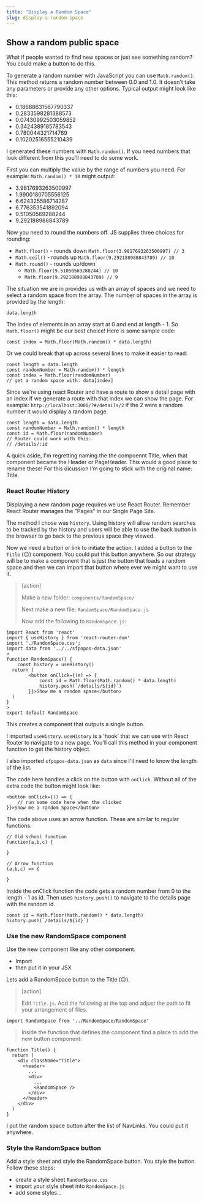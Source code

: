 ```yaml
---
title: "Display a Random Space"
slug: display-a-random-space
---
```


## Show a random public space

What if people wanted to find new spaces or just see something random? You could make a button to do this.

To generate a random number with JavaScript you can use `Math.random()`. This method returns a random number between 0.0 and 1.0. It doesn't take any parameters or provide any other options. Typical output might look like this:  

- 0.18688631567790337
- 0.2833598281388573
- 0.07430992503059852
- 0.3424389185783543
- 0.780044321714769
- 0.10202516555210439

I generated these numbers with `Math.random()`. If you need numbers that look different from this you'll need to do some work.

First you can multiply the value by the range of numbers you need. For example: `Math.random() * 10` might output:

- 3.9817693263500997
- 1.9900180705556125
- 6.624325586714287
- 6.776353541892094
- 9.51050569288244
- 9.292188988843789

Now you need to round the numbers off. JS supplies three choices for rounding:

- `Math.floor()` - rounds down `Math.floor(3.9817693263500997) // 3`
- `Math.ceil()` - rounds up `Math.floor(9.292188988843789) // 10`
- `Math.round()` - rounds up/down
	- `Math.floor(9.51050569288244) // 10`
	- `Math.floor(9.292188988843789) // 9`

The situation we are in provides us with an array of spaces and we need to select a random space from the array. The number of spaces in the array is provided by the length:

```JS
data.length
```

The index of elements in an array start at 0 and end at length - 1. So `Math.floor()` might be our best choice! Here is some sample code:

```JS
const index = Math.floor(Math.random() * data.length)
```

Or we could break that up across several lines to make it easier to read:

```JS
const length = data.length
const randomNumber = Math.random() * length
const index = Math.floor(randomNumber)
// get a random space with: data[index]
```

Since we're using react Router and have a route to show a detail page with an index if we generate a route with that index we can show the page. For example: `http://localhost:3000/?#/details/2` if the 2 were a random number it would display a random page.

```JS
const length = data.length
const randomNumber = Math.random() * length
const id = Math.floor(randomNumber)
// Router could work with this:
// /details/:id
```

A quick aside, I'm regretting naming the the compoennt Title, when that component became the Header or PageHeader. This would a good place to rename these! For this dicussion I'm going to stick with the original name: Title.

### React Router History

Displaying a new random page requires we use React Router. Remember React Router manages the "Pages" in our Single Page Site.

The method I chose was `history`. Using history will allow random searches to be tracked by the history and users will be able to use the back button in the browser to go back to the previous space they viewed.

Now we need a button or link to initiate the action. I added a button to the `Title` (😑) component. You could put this button anywhere. So our strategy will be to make a component that is just the button that loads a random space and then we can import that button where ever we might want to use it.

> [action]
>
> Make a new folder: `components/RandomSpace/`
>
> Next make a new file: `RandomSpace/RandomSpace.js`
>
> Now add the following to `RandomSpace.js`:
>
```JS
import React from 'react'
import { useHistory } from 'react-router-dom'
import './RandomSpace.css';
import data from '../../sfpopos-data.json'
>
function RandomSpace() {
	const history = useHistory()
  return (
		<button onClick={(e) => {
			const id = Math.floor(Math.random() * data.length)
			history.push(`/details/${id}`)
		}}>Show me a random space</button>
  )
}
>
export default RandomSpace
```
>

This creates a component that outputs a single button.

I imported `useHistory`. `useHistory` is a 'hook' that we can use with React Router to navigate to a new page. You'll call this method in your component function to get the history object.

I also imported `sfpopos-data.json` as `data` since I'll need to know the length of the list.

The code here handles a click on the button with `onClick`. Without all of the extra code the button might look like:

```JS
<button onClick={() => {
	// run some code here when the clicked
}}>Show me a random Space</button>
```

The code above uses an arrow function. These are similar to regular functions:

```JS
// Old school function
function(a,b,c) {

}

// Arrow function
(a,b,c) => {

}
```

Inside the onClick function the code gets a random number from 0 to the length - 1 as id. Then uses `history.push()` to navigate to the details page with the random id.  

```JS
const id = Math.floor(Math.random() * data.length)
history.push(`/details/${id}`)
```

### Use the new RandomSpace component

Use the new component like any other component.

- Import
- then put it in your JSX

Lets add a RandomSpace button to the Title (😑).

> [action]
>
> Edit `Title.js`. Add the following at the top and adjust the path to fit your arrangement of files.
>
```JS
import RandomSpace from '../RandomSpace/RandomSpace'
```
>
> Inside the function that defines the component find a place to add the new button component:
>
```JS
function Title() {
  return (
    <div className="Title">
      <header>
        ...
        <div>
          ...
          <RandomSpace />
        </div>
      </header>
    </div>
  )
}
```
>

I put the random space button after the list of NavLinks. You could put it anywhere.

### Style the RandomSpace button 

Add a style sheet and style the RandomSpace button. You style the button. Follow these steps:

- create a style sheet `RandomSpace.css`
- import your style sheet into `RandomSpace.js`
- add some styles...
